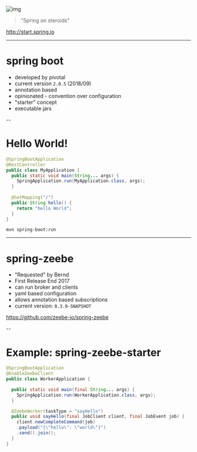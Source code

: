 

![img](images/logo-springboot.png) <!-- .element: style="width:700px" -->

> "Spring on steroids"

<!-- .slide: data-background="#EEE" -->

http://start.spring.io

---

# spring boot

* developed by pivotal
* current version `2.0.5` (2018/09)
* annotation based
* opinionated - convention over configuration
* "starter" concept
* executable jars

--

# Hello World!

```java
@SpringBootApplication
@RestController
public class MyApplication {
  public static void main(String... args) {
    SpringApplication.run(MyApplication.class, args);
  }
  
  @GetMapping("/")
  public String hello() {
    return "hello World";
  }
}

```

`mvn spring-boot:run`

---

# spring-zeebe

* "Requested" by Bernd 
* First Release End 2017
* can run broker and clients
* yaml based configuration 
* allows annotation based subscriptions
* current version: `0.3.0-SNAPSHOT`

https://github.com/zeebe-io/spring-zeebe

--

# Example: spring-zeebe-starter 

```java
@SpringBootApplication
@EnableZeebeClient
public class WorkerApplication {

  public static void main(final String... args) {
    SpringApplication.run(WorkerApplication.class, args);
  }

  @ZeebeWorker(taskType = "sayHello")
  public void sayHello(final JobClient client, final JobEvent job) {
    client.newCompleteCommand(job)
    .payload("{\"hello\": \"world\"}")
    .send().join();
  }
}
```
